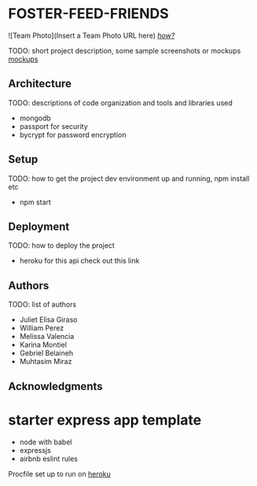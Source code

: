 # FOSTER-FEED-FRIENDS

![Team Photo](Insert a Team Photo URL here)
[*how?*](https://help.github.com/articles/about-readmes/#relative-links-and-image-paths-in-readme-files)

TODO: short project description, some sample screenshots or mockups
[mockups](https://www.figma.com/file/Hcpn03bH20z84UQfOMYEGj/?node-id=0%3A1) 

## Architecture

TODO:  descriptions of code organization and tools and libraries used
- mongodb
- passport for security
- bycrypt for password encryption

## Setup

TODO: how to get the project dev environment up and running, npm install etc
- npm start

## Deployment

TODO: how to deploy the project
- heroku for this api check out this link 

## Authors

TODO: list of authors
- Juliet Elisa Giraso
- William Perez
- Melissa Valencia
- Karina Montiel
- Gebriel Belaineh 
- Muhtasim Miraz

## Acknowledgments
# starter express app template

* node with babel
* expressjs
* airbnb eslint rules

Procfile set up to run on [heroku](https://foster-project.herokuapp.com/api)
